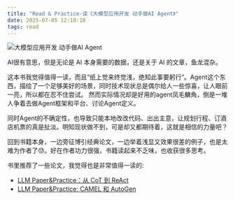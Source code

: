 ```yaml
---
title: "Read & Practice-读《大模型应用开发 动手做AI Agent》"
date: 2025-07-05 12:18:18
tags: read
---
```

![大模型应用开发 动手做AI Agent](https://izualzhy.cn/assets/images/book/s34857089.jpg)


AI很有意思，但是无论是 AI 本身需要的数据，还是关于 AI 的文章，鱼龙混杂。

这本书我觉得值得一读，而且“纸上觉来终觉浅，绝知此事要躬行”。Agent这个东西，描绘了一个足够美好的场景，同时技术现状总是偶尔给人一些惊喜，让人眼前一亮，所以都在忍不住尝试。 然而实际情况却是好用的agent凤毛麟角，倒是一堆人争着去做Agent框架和平台、讨论Agent定义。

同时Agent的不确定性，也导致只能本地改改代码、出出主意，让规划行程、订酒店机票的真是扯淡。明知现状做不到，可是却又都期待着，这就是相信的力量吧？ 

回到书籍本身，一边旁征博引经典论文，一边举着浅显又效果很差的例子，也是太难为作者了😓。好在作者功力很强，书籍读起来不乏味，也收获很多思考。

书里推荐了一些论文，我觉得也是非常值得一读的:
- <a href="https://izualzhy.cn/llm-paper-read-cot-react">LLM Paper&Practice：从 CoT 到 ReAct</a>
- <a href="https://izualzhy.cn/llm-paper-read-camel-autogen">LLM Paper&Practice: CAMEL 和 AutoGen</a>
